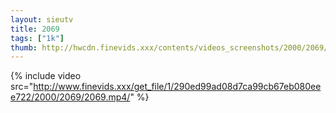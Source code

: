 ```yaml
--- 
layout: sieutv
title: 2069
tags: ["1k"]
thumb: http://hwcdn.finevids.xxx/contents/videos_screenshots/2000/2069/preview.mp4.jpg
---
```

{% include video src="http://www.finevids.xxx/get_file/1/290ed99ad08d7ca99cb67eb080eee722/2000/2069/2069.mp4/" %} 
